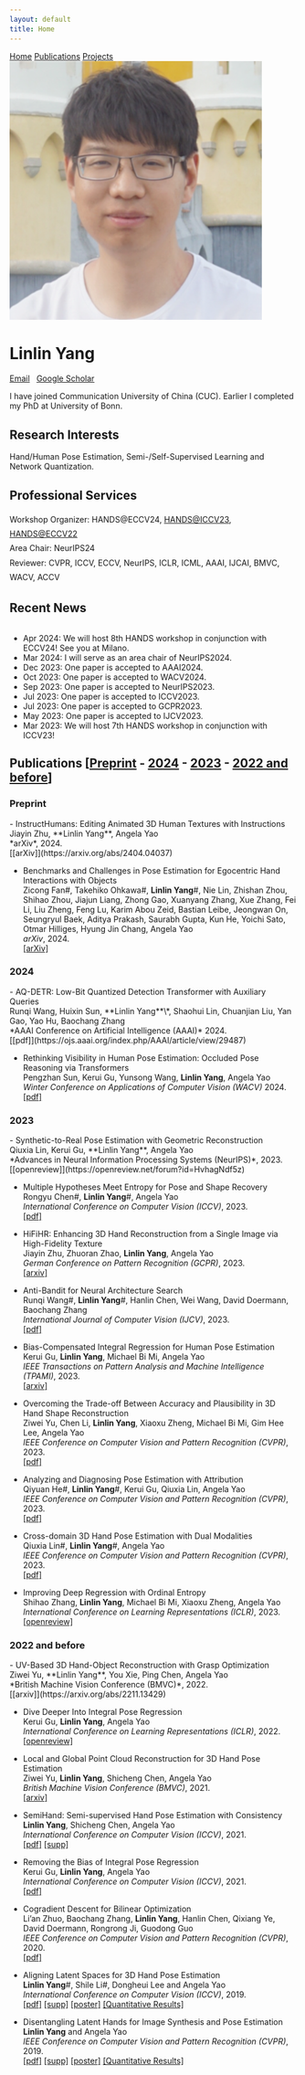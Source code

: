 ```yaml
---
layout: default
title: Home
---
```


<nav class="navbar navbar-dark navbar-expand-lg fixed-top">
    <div id="layout-menu">
        <a href="http://www.mu4yang.com">Home</a>
        <a href="#pub">Publications</a>
        <a href="#pub">Projects</a>
    </div>
</nav>

<img src="linlin.png" class="avatar" alt="Avatar" />

# Linlin Yang
<html>
<head>
<title>Font Awesome Icons</title>
<meta name="viewport" content="width=device-width, initial-scale=1">
<link rel="stylesheet" href="https://cdnjs.cloudflare.com/ajax/libs/font-awesome/4.7.0/css/font-awesome.min.css">
</head>
<body>
<a href="mailto:mu4yang@gmail.com"><i class="fa fa-fw fa-envelope" aria-hidden="true"></i> Email</a> &nbsp; 
<a href="https://scholar.google.com.hk/citations?user=gI55gF0AAAAJ&hl=en-US"><i class="fa fa-fw fa-graduation-cap"></i> Google Scholar</a>
</body>
</html> 

<br>

I have joined Communication University of China (CUC). Earlier I completed my PhD at University of Bonn.<br>


##  Research Interests
Hand/Human Pose Estimation, Semi-/Self-Supervised Learning and Network Quantization.


## Professional Services 

<div style="line-height: 1.8;">
Workshop Organizer: HANDS@ECCV24, <a href="https://sites.google.com/view/hands2023/">HANDS@ICCV23</a>, <a href="https://sites.google.com/view/hands2022/home">HANDS@ECCV22</a><br>
Area Chair: NeurIPS24<br>
Reviewer: CVPR, ICCV, ECCV, NeurIPS, ICLR, ICML, AAAI, IJCAI, BMVC, WACV, ACCV<br>
</div>

<span id="news"></span>
## Recent News

<div style="height: 200px; overflow: auto;">
<ul>
<li> Apr 2024: We will host 8th HANDS workshop in conjunction with ECCV24! See you at Milano.</li>
<li> Mar 2024: I will serve as an area chair of NeurIPS2024. </li>
<li> Dec 2023: One paper is accepted to AAAI2024. </li>
<li> Oct 2023: One paper is accepted to WACV2024. </li>
<li> Sep 2023: One paper is accepted to NeurIPS2023. </li>
<li> Jul 2023: One paper is accepted to ICCV2023. </li>
<li> Jul 2023: One paper is accepted to GCPR2023. </li>
<li> May 2023: One paper is accepted to IJCV2023. </li>
<li> Mar 2023: We will host 7th HANDS workshop in conjunction with ICCV23! </li>
<li> Mar 2023: One paper is accepted to TPAMI2023. </li>
<li> Feb 2023: Three papers are accepted to CVPR2023. </li>
<li> Jan 2023: One paper is accepted to ICLR2023. </li>
<li> Nov 2022: I have successfully completed my PhD defense. </li>
</ul>
</div>

<span id="pub"></span>
## Publications [[Preprint](#Preprint) - [2024](#pub2024) - [2023](#pub2023) - [2022 and before](#pub2022)]



<h3 id="Preprint">Preprint</h3>
- InstructHumans: Editing Animated 3D Human Textures with Instructions<br>
Jiayin Zhu, **Linlin Yang**, Angela Yao<br>
*arXiv*, 2024.<br>
[[arXiv]](https://arxiv.org/abs/2404.04037) 


- Benchmarks and Challenges in Pose Estimation for Egocentric Hand Interactions with Objects<br>
Zicong Fan\#, Takehiko Ohkawa\#, **Linlin Yang**\#, Nie Lin, Zhishan Zhou, Shihao Zhou, Jiajun Liang, Zhong Gao, Xuanyang Zhang, Xue Zhang, Fei Li, Liu Zheng, Feng Lu, Karim Abou Zeid, Bastian Leibe, Jeongwan On, Seungryul Baek, Aditya Prakash, Saurabh Gupta, Kun He, Yoichi Sato, Otmar Hilliges, Hyung Jin Chang, Angela Yao<br>
*arXiv*, 2024.<br>
[[arXiv]](https://arxiv.org/abs/2403.16428) 


<h3 id="pub2024">2024</h3>
- AQ-DETR: Low-Bit Quantized Detection Transformer with Auxiliary Queries<br>
Runqi Wang, Huixin Sun, **Linlin Yang**\*, Shaohui Lin, Chuanjian Liu, Yan Gao, Yao Hu, Baochang Zhang<br>
*AAAI Conference on Artificial Intelligence (AAAI)* 2024.<br>
[[pdf]](https://ojs.aaai.org/index.php/AAAI/article/view/29487)


- Rethinking Visibility in Human Pose Estimation: Occluded Pose Reasoning via Transformers<br>
Pengzhan Sun, Kerui Gu, Yunsong Wang, **Linlin Yang**, Angela Yao<br>
*Winter Conference on Applications of Computer Vision (WACV)* 2024.<br>
[[pdf]](https://pengzhansun.github.io/files/1484.pdf)


<h3 id="pub2023">2023</h3>
- Synthetic-to-Real Pose Estimation with Geometric Reconstruction<br>
Qiuxia Lin, Kerui Gu, **Linlin Yang**, Angela Yao<br>
*Advances in Neural Information Processing Systems  (NeurIPS)*, 2023.<br>
[[openreview]](https://openreview.net/forum?id=HvhagNdf5z)  


- Multiple Hypotheses Meet Entropy for Pose and Shape Recovery<br>
Rongyu Chen\#, **Linlin Yang**\#, Angela Yao<br>
*International Conference on Computer Vision (ICCV)*, 2023.<br>
[[pdf]](https://openaccess.thecvf.com/content/ICCV2023/papers/Chen_MHEntropy_Entropy_Meets_Multiple_Hypotheses_for_Pose_and_Shape_Recovery_ICCV_2023_paper.pdf) 


- HiFiHR: Enhancing 3D Hand Reconstruction from a Single Image via High-Fidelity Texture<br>
Jiayin Zhu, Zhuoran Zhao, **Linlin Yang**, Angela Yao<br>
*German Conference on Pattern Recognition (GCPR)*, 2023.<br>
[[arxiv]](https://www.dagm-gcpr.de/fileadmin/dagm-gcpr/pictures/2023_Heidelberg/Paper_MainTrack/007.pdf)


- Anti-Bandit for Neural Architecture Search<br>
Runqi Wang\#, **Linlin Yang**\#, Hanlin Chen, Wei Wang, David Doermann, Baochang Zhang<br>
*International Journal of Computer Vision (IJCV)*, 2023.<br>
[[pdf]](https://link.springer.com/article/10.1007/s11263-023-01826-6)  


- Bias-Compensated Integral Regression for Human Pose Estimation<br>
Kerui Gu, **Linlin Yang**, Michael Bi Mi, Angela Yao<br>
*IEEE Transactions on Pattern Analysis and Machine Intelligence (TPAMI)*, 2023.<br>
[[arxiv]](https://arxiv.org/abs/2301.10431)  


- Overcoming the Trade-off Between Accuracy and Plausibility in 3D Hand Shape Reconstruction<br>
Ziwei Yu, Chen Li, **Linlin Yang**, Xiaoxu Zheng, Michael Bi Mi, Gim Hee Lee, Angela Yao<br>
*IEEE Conference on Computer Vision and Pattern Recognition (CVPR)*, 2023.<br>
[[pdf]](https://www.mu4yang.com/files/papers/overcoming.pdf) 


- Analyzing and Diagnosing Pose Estimation with Attribution<br>
Qiyuan He\#, **Linlin Yang**\#, Kerui Gu, Qiuxia Lin, Angela Yao<br>
*IEEE Conference on Computer Vision and Pattern Recognition (CVPR)*, 2023.<br>
[[pdf]](https://www.mu4yang.com/files/papers/analyzing.pdf) 


- Cross-domain 3D Hand Pose Estimation with Dual Modalities<br>
Qiuxia Lin\#, **Linlin Yang**\#, Angela Yao<br>
*IEEE Conference on Computer Vision and Pattern Recognition (CVPR)*, 2023.<br>
[[pdf]](https://www.mu4yang.com/files/papers/cross_domain.pdf) 


- Improving Deep Regression with Ordinal Entropy<br>
Shihao Zhang, **Linlin Yang**, Michael Bi Mi, Xiaoxu Zheng, Angela Yao<br>
*International Conference on Learning Representations (ICLR)*, 2023.<br>
[[openreview]](https://openreview.net/forum?id=raU07GpP0P)  



<h3 id="pub2022">2022 and before</h3>
- UV-Based 3D Hand-Object Reconstruction with Grasp Optimization<br>
Ziwei Yu, **Linlin Yang**, You Xie, Ping Chen, Angela Yao<br>
*British Machine Vision Conference (BMVC)*, 2022.<br>
[[arxiv]](https://arxiv.org/abs/2211.13429)  

- Dive Deeper Into Integral Pose Regression<br>
Kerui Gu, **Linlin Yang**, Angela Yao<br>
*International Conference on Learning Representations (ICLR)*, 2022.<br>
[[openreview]](https://openreview.net/forum?id=vHVcB-ak3Si)  


- Local and Global Point Cloud Reconstruction for 3D Hand Pose Estimation<br>
Ziwei Yu, **Linlin Yang**, Shicheng Chen, Angela Yao<br> 
*British Machine Vision Conference (BMVC)*, 2021.<br>
[[arxiv]](https://arxiv.org/abs/2112.06389)  

- SemiHand: Semi-supervised Hand Pose Estimation with Consistency<br> 
**Linlin Yang**, Shicheng Chen, Angela Yao<br> 
*International Conference on Computer Vision (ICCV)*, 2021.<br>
[[pdf]](https://www.mu4yang.com/files/project/semihand/semihand.pdf)  [[supp]](https://www.mu4yang.com/files/project/semihand/semihand-supp.pdf)

- Removing the Bias of Integral Pose Regression<br> 
Kerui Gu, **Linlin Yang**, Angela Yao<br>
*International Conference on Computer Vision (ICCV)*, 2021.<br>
[[pdf]](https://openaccess.thecvf.com/content/ICCV2021/papers/Gu_Removing_the_Bias_of_Integral_Pose_Regression_ICCV_2021_paper.pdf)  

- Cogradient Descent for Bilinear Optimization<br>
Li’an Zhuo, Baochang Zhang, **Linlin Yang**, Hanlin Chen, Qixiang Ye, David Doermann, Rongrong Ji, Guodong Guo<br>
*IEEE Conference on Computer Vision and Pattern Recognition (CVPR)*, 2020.<br>
[[pdf]](http://openaccess.thecvf.com/content_CVPR_2020/papers/Zhuo_Cogradient_Descent_for_Bilinear_Optimization_CVPR_2020_paper.pdf)  

- Aligning Latent Spaces for 3D Hand Pose Estimation<br> 
**Linlin Yang**\#, Shile Li\#, Dongheui Lee and Angela Yao<br> 
*International Conference on Computer Vision (ICCV)*, 2019.<br>
[[pdf]](http://openaccess.thecvf.com/content_ICCV_2019/papers/Yang_Aligning_Latent_Spaces_for_3D_Hand_Pose_Estimation_ICCV_2019_paper.pdf)  [[supp]](http://openaccess.thecvf.com/content_ICCV_2019/supplemental/Yang_Aligning_Latent_Spaces_ICCV_2019_supplemental.pdf)  [[poster]](https://www.mu4yang.com/files/posters/iccv19_poster_aligning.pdf) [[Quantitative Results]](https://www.mu4yang.com/files/data/AUC_Aligning.txt) 


- Disentangling Latent Hands for Image Synthesis and Pose Estimation<br>
**Linlin Yang** and Angela Yao<br>
*IEEE Conference on Computer Vision and Pattern Recognition (CVPR)*, 2019.<br>
[[pdf]](http://openaccess.thecvf.com/content_CVPR_2019/papers/Yang_Disentangling_Latent_Hands_for_Image_Synthesis_and_Pose_Estimation_CVPR_2019_paper.pdf)  [[supp]](http://openaccess.thecvf.com/content_CVPR_2019/supplemental/Yang_Disentangling_Latent_Hands_CVPR_2019_supplemental.pdf) [[poster]](https://www.mu4yang.com/files/posters/cvpr19_poster_dVAE.pdf) [[Quantitative Results]](https://www.mu4yang.com/files/data/AUC_Disentangling.txt)


